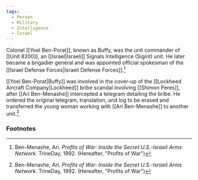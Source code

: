 ```yaml
---
tags:
  - Person
  - Military
  - Intelligence
  - Israel
---
```

Colonel [[Yoel Ben-Porat]], known as Buffy, was the unit commander of [[Unit 8200]], an [[Israel|Israeli]] Signals Intelligence (Sigint) unit. He later became a brigadier general and was appointed official spokesman of the [[Israel Defense Forces|Israeli Defense Forces]].[^1]

[[Yoel Ben-Porat|Buffy]] was involved in the cover-up of the [[Lockheed Aircraft Company|Lockheed]] bribe scandal involving [[Shimon Peres]], after [[Ari Ben-Menashe]] intercepted a telegram detailing the bribe. He ordered the original telegram, translation, and log to be erased and transferred the young woman working with [[Ari Ben-Menashe]] to another unit.[^1]

### Footnotes
[^1]: Ben-Menashe, Ari. *Profits of War: Inside the Secret U.S.-Israeli Arms Network*. TrineDay, 1992. (Hereafter, "Profits of War")
